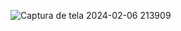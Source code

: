 
![Captura de tela 2024-02-06 213909](https://github.com/jairohneto/frontend-spacex/assets/101524174/150552da-95bd-4d1d-9e90-8095e1c0a28b)
